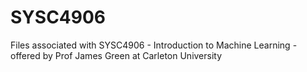 # SYSC4906
Files associated with SYSC4906 - Introduction to Machine Learning - offered by Prof James Green at Carleton University
